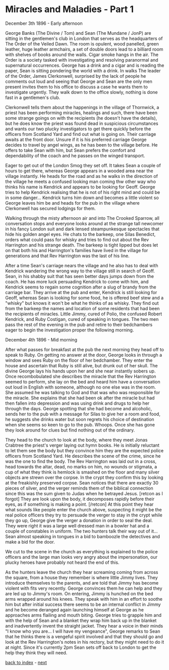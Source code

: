 # Miracles and Maladies - Part 1

December 3th 1896 - Early afternoon

George Banks (The Divine / Tom) and Sean (The Mundane / JonP) are sitting in the gentlemen's club in London that serves as the headquarters of The Order of the Veiled Dawn. The room is opulent, wood panelled, green leather, huge leather armchairs, a set of double doors lead to a billiard room with shelves of books around the walls. Cigar smoke hangs in the air. The Order is a society tasked with investigating and resolving paranormal and supernatural occurrences. George has a drink and a cigar and is reading the paper, Sean is sitting pondering the world with a drink. In walks The leader of the Order, James Clerkonwell, surprised by the lack of people he comments out loud and seeing that George and Sean are the only men present invites them to his office to discuss a case he wants them to investigate urgently. They walk down to the office slowly, nothing is done fast in a gentlemen's club.

Clerkonwell tells them about the happenings in the village of Thornwick, a priest has been performing miracles, healings and such, there have been some strange goings on with the recipients (he doesn't have the details), but he does know the priest was found dead in suspicious circumstances and wants our two plucky investigators to get there quickly before the officers from Scotland Yard and find out what is going on. Their carriage awaits at the front door. Unsure if it is his preferred carriage George decides to travel by angel wings, as he has been to the village before. He offers to take Sean with him, but Sean prefers the comfort and dependability of the coach and he passes on the winged transport.

Eager to get out of the London Smog they set off. It takes Sean a couple of hours to get there, whereas George appears in a wooded area near the village instantly. He heads for the road and as he walks in the direction of the village he meets a confused looking man coming thw other way who thinks his name is Kendrick and appears to be looking for Geoff. George tries to help Kendrick realising that he is not of his right mind and could be in some danger... Kendrick turns him down and becomes a little violent so George leaves him be and heads for the pub in the village where Clerkonwell has secured lodgings for them.

Walking through the misty afternoon air and into The Crooked Sparrow, all conversation stops and everyone looks around at the strange tall newcomer in his fancy London suit and dark lensed steampunkesque spectacles that hide his golden angel eyes. He chats to the barkeep, one Silas Benedict, orders what could pass for whisky and tries to find out about the Rev Harrington and his strange death. The barkeep is tight lipped but does let on that both his and Harrington's families have lived in the village for generations and that Rev Harrington was the last of his line.

After a time Sean's carriage nears the village and he also has to deal with Kendrick wandering the wrong way to the village still in search of Geoff. Sean, in his shabby suit that has seen better days jumps down from the coach. He has more luck persuading Kendrick to come with him, and Kendrick seems to regain some cognition after a slug of brandy from the carriage bar. They arrive at the pub and enter, Kendrick is still looking for Geoff, whereas Sean is looking for some food, he is offered beef stew and a "whisky" but knows it won't be what he thinks of as whisky. They find out from the barkeep the names and location of some residents that had been the recipients of miracles. Little Jimmy, cured of Polio, the confused Robert Kendrick, and Ruby Costigan, cured of speaking in tongues. The two men pass the rest of the evening in the pub and retire to their bedchambers eager to begin the investigation proper the following morning.

December 4th 1896 - Mid morning

After what passes for breakfast at the pub the next morning they head off to speak to Ruby. On getting no answer at the door, George looks in through a window and sees Ruby on the floor of her bedchamber. They enter the house and ascertain that Ruby is still alive, but drunk out of her skull. The divine George lays his hands upon her and she near instantly sobers up. Once recombobulated she describes the miracle that the Rev Harrington seemed to perform, she lay on the bed and heard him have a conversation out loud in English with someone, although no one else was in the room. She assumed he was talking to God and that was who was responsible for the miracle. She explains that she had been ok after the miracle but had then fallen into depression and was using drink and drugs to help her through the days. George spotting that she had become and alcoholic, sends her to the pub with a message for Silas to give her a room and food, he suggests she drinks water but soon regrets his choice of destination when she seems so keen to go to the pub. Whoops. Once she has gone they look around for clues but find nothing out of the ordinary.

They head to the church to look at the body, where they meet Jonas Crabtree the priest's verger laying out hymn books. He is initially reluctant to let them see the body but they convince him they are the expected police officers from Scotland Yard. He describes the scene of the crime, since he was the one to find the body. The Rev Harrington was laid out in a cross, head towards the altar, dead, no marks on him, no wounds or stigmata, a cup of what they think is hemlock is smashed on the floor and many silver objects are strewn over the corpse. In the crypt they confirm this by looking at the freakishly preserved corpse. Sean notices that there are exactly 30 pieces of silver, and the verger reminds them of the biblical connection since this was the sum given to Judas when he betrayed Jesus. [retcon as I forgot] They are look upon the body, it decomposes rapidly before their eyes, as if something is making a point. [/retcon] At this point they hear what sounds like people enter the church above, suspecting it might be the real police officers they try to persuade the verger to stay in the crypt while they go up, George give the verger a donation in order to seal the deal. They were right it was a large well dressed man in a bowler hat and a couple of constables in uniform. The two hunters talk their way out of it... Sean almost speaking in tongues in a bid to bamboozle the detectives and make a bid for the door.

We cut to the scene in the church as everything is explained to the police officers and the large man looks very angry about the impersonation, our plucky heroes have probably not heard the end of this.

As the hunters leave the church they hear screaming coming from across the square, from a house they remember is where little Jimmy lives. They introduce themselves to the parents, and are told that Jimmy has become violent with fits very recently. George convinces them he can help and they are led up to Jimmy's room. On entering, Jimmy is hunched on the bed arms wrapped around his knees. They speak with him in an effort to soothe him but after initial success there seems to be an internal conflict in Jimmy and he become deranged again launching himself at George as he approaches arms flailing and mouth biting. George tries to grapple him and with the help of Sean and a blanket they wrap him back up in the blanket and inadvertently invent the straight jacket. They hear a voice in their minds "I know who you are... I will have my vengeance", George remarks to Sean that he thinks there is a vengeful spirit involved and that they should go and look at the Rev Harrington's notes in his rectory, but they might need to do it at night. Since it's currently 2pm Sean sets off back to London to get the help they think they will need.

[back to index](index) - [next](part-002)
